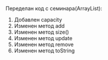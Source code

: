 Переделан код с семинара(ArrayList):
1. Добавлен capacity
2. Изменен метод add
3. Изменен метод size()
4. Изменен метод update
5. Изменен метод remove
6. Изменен метод toString
